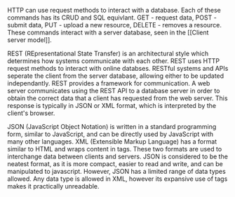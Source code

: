 HTTP can use request methods to interact with a database. Each of these commands has its CRUD and SQL equivlant. GET - request data, POST - submit data, PUT - upload a new resource, DELETE - removes a resource. These commands interact with a server database, seen in the [[Client server model]].

REST (REpresentational State Transfer) is an architectural style which determines how systems communicate with each other. REST uses HTTP request methods to interact with online databses. RESTful systems and APIs seperate the client from the server database, allowing either to be updated independantly. REST provides a framework for communication. A web server communicates using the REST API to a database server in order to obtain the correct data that a client has requested from the web server. This response is typically in JSON or XML format, which is interpreted by the client's browser.

JSON (JavaScript Object Notation) is written in a standard programming form, similar to JavaScript, and can be directly used by JavaScript with many other languages. XML (Extensible Markup Language) has a format similar to HTML and wraps content in tags. These two formats are used to interchange data between clients and servers. JSON is considered to be the neatest format, as it is more compact, easier to read and write, and can be manipulated to javascript. However, JSON has a limited range of data types allowed. Any data type is allowed in XML, however its expansive use of tags makes it practically unreadable.